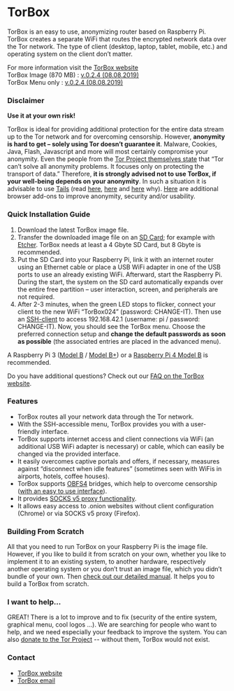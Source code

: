# TorBox
TorBox is an easy to use, anonymizing router based on Raspberry Pi. TorBox creates a separate WiFi that routes the encrypted network data over the Tor network. The type of client (desktop, laptop, tablet, mobile, etc.) and operating system on the client don’t matter.

For more information visit the [TorBox website](https://www.torbox.ch)<br />
TorBox Image (870 MB) : [v.0.2.4 (08.08.2019)](https://www.torbox.ch/data/torbox-20190808-v024-rpi4.gz)<br />
TorBox Menu only : [v.0.2.4 (08.08.2019)](https://www.torbox.ch/data/TorBox024-rpi4-20190808.zip)<br />

### Disclaimer
**Use it at your own risk!**

TorBox is ideal for providing additional protection for the entire data stream up to the Tor network and for overcoming censorship. However, **anonymity is hard to get – solely using Tor doesn’t guarantee it**. Malware, Cookies, Java, Flash, Javascript and more will most certainly compromise your anonymity. Even the people from the [Tor Project themselves state](https://2019.www.torproject.org/about/overview.html.en#stayinganonymous) that “Tor can’t solve all anonymity problems. It focuses only on protecting the transport of data.” Therefore, **it is strongly advised not to use TorBox, if your well-being depends on your anonymity**. In such a situation it is advisable to use [Tails](https://tails.boum.org/) (read [here](https://browserleaks.com/), [here](https://en.wikipedia.org/wiki/Device_fingerprint) and [here](https://panopticlick.eff.org/about#defend-against) why). [Here](https://www.torbox.ch/?page_id=112#05) are additional browser add-ons to improve anonymity, security and/or usability.

### Quick Installation Guide
1. Download the latest TorBox image file.
2. Transfer the downloaded image file on an [SD Card](https://en.wikipedia.org/wiki/Secure_Digital); for example with [Etcher](https://www.balena.io/etcher/). TorBox needs at least a 4 Gbyte SD Card, but 8 Gbyte is recommended.
3. Put the SD Card into your Raspberry Pi, link it with an internet router using an Ethernet cable or place a USB WiFi adapter in one of the USB ports to use an already existing WiFi. Afterward, start the Raspberry Pi. During the start, the system on the SD card automatically expands over the entire free partition – user interaction, screen, and peripherals are not required.
4. After 2-3 minutes, when the green LED stops to flicker, connect your client to the new WiFi “TorBox024” (password: CHANGE-IT). Then use an [SSH-client](https://en.wikipedia.org/wiki/Comparison_of_SSH_clients) to access 192.168.42.1 (username: pi / password: CHANGE-IT). Now, you should see the TorBox menu. Choose the preferred connection setup and **change the default passwords as soon as possible** (the associated entries are placed in the advanced menu).

A Raspberry Pi 3 ([Model B](https://www.raspberrypi.org/products/raspberry-pi-3-model-b/) / [Model B+](https://www.raspberrypi.org/products/raspberry-pi-3-model-b-plus/)) or a [Raspberry Pi 4 Model B](https://www.raspberrypi.org/products/raspberry-pi-4-model-b/) is recommended.

Do you have additional questions? Check out our [FAQ on the TorBox website](https://www.torbox.ch/?page_id=112).

### Features
* TorBox routes all your network data through the Tor network.
* With the SSH-accessible menu, TorBox provides you with a user-friendly interface.
* TorBox supports internet access and client connections via WiFi (an additional USB WiFi adapter is necessary) or cable, which can easily be changed via the provided interface.
* It easily overcomes captive portals and offers, if necessary, measures against “disconnect when idle features” (sometimes seen with WiFis in airports, hotels, coffee houses).
* TorBox supports [OBFS4](https://2019.www.torproject.org/docs/pluggable-transports.html) bridges, which help to overcome censorship ([with an easy to use interface](https://www.torbox.ch/?page_id=112#censorship)).
* It provides [SOCKS v5 proxy functionality](https://en.wikipedia.org/wiki/SOCKS).
* It allows easy access to .onion websites without client configuration (Chrome) or via SOCKS v5 proxy (Firefox).

### Building From Scratch
All that you need to run TorBox on your Raspberry Pi is the image file. However, if you like to build it from scratch on your own, whether you like to implement it to an existing system, to another hardware, respectively another operating system or you don’t trust an image file, which you didn’t bundle of your own. Then [check out our detailed manual](https://www.torbox.ch/?page_id=205). It helps you to build a TorBox from scratch.

### I want to help...
GREAT! There is a lot to improve and to fix (security of the entire system, graphical menu, cool logos ...). We are searching for people who want to help, and we need especially your feedback to improve the system. 
You can also [donate to the Tor Project](https://donate.torproject.org) -- without them, TorBox would not exist.

### Contact
* [TorBox website](https://www.torbox.ch)
* [TorBox email](mailto:anonym@torbox.ch)
